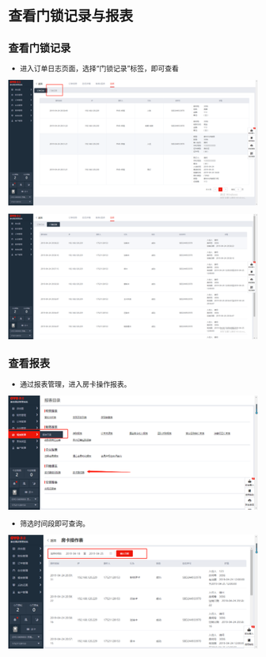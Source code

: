# 查看门锁记录与报表

## 查看门锁记录

* 进入订单日志页面，选择“门锁记录”标签，即可查看

![](../../.gitbook/assets/image%20%28606%29.png)

![](../../.gitbook/assets/image%20%2833%29.png)

## 查看报表

* 通过报表管理，进入房卡操作报表。

![](../../.gitbook/assets/image%20%28668%29.png)

* 筛选时间段即可查询。

![](../../.gitbook/assets/image%20%28455%29.png)

